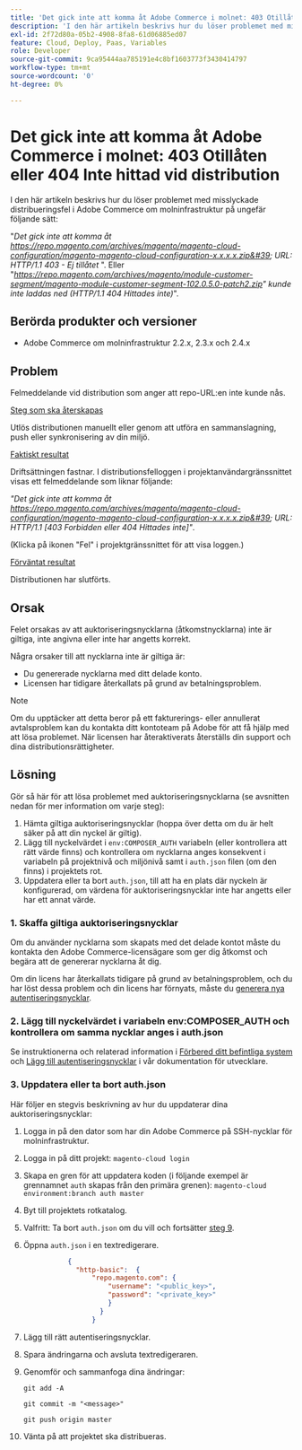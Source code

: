 ```yaml
---
title: 'Det gick inte att komma åt Adobe Commerce i molnet: 403 Otillåten eller 404 Det gick inte att hitta felet vid distributionen'
description: 'I den här artikeln beskrivs hur du löser problemet med misslyckade distribueringsfel i Adobe Commerce om molninfrastruktur på ungefär följande sätt:'
exl-id: 2f72d80a-05b2-4908-8fa8-61d06885ed07
feature: Cloud, Deploy, Paas, Variables
role: Developer
source-git-commit: 9ca95444aa785191e4c8bf1603773f3430414797
workflow-type: tm+mt
source-wordcount: '0'
ht-degree: 0%

---
```


# Det gick inte att komma åt Adobe Commerce i molnet: 403 Otillåten eller 404 Inte hittad vid distribution

I den här artikeln beskrivs hur du löser problemet med misslyckade distribueringsfel i Adobe Commerce om molninfrastruktur på ungefär följande sätt:

&quot;*Det gick inte att komma åt https://repo.magento.com/archives/magento/magento-cloud-configuration/magento-magento-cloud-configuration-x.x.x.x.zip&#39; URL: HTTP/1.1 403 - Ej tillåtet* &quot;. Eller &quot;*https://repo.magento.com/archives/magento/module-customer-segment/magento-module-customer-segment-102.0.5.0-patch2.zip&quot; kunde inte laddas ned (HTTP/1.1 404 Hittades inte)*&quot;.

## Berörda produkter och versioner

* Adobe Commerce om molninfrastruktur 2.2.x, 2.3.x och 2.4.x

## Problem

Felmeddelande vid distribution som anger att repo-URL:en inte kunde nås.

<u>Steg som ska återskapas</u>

Utlös distributionen manuellt eller genom att utföra en sammanslagning, push eller synkronisering av din miljö.

<u>Faktiskt resultat</u>

Driftsättningen fastnar. I distributionsfelloggen i projektanvändargränssnittet visas ett felmeddelande som liknar följande:

*&quot;Det gick inte att komma åt https://repo.magento.com/archives/magento/magento-cloud-configuration/magento-magento-cloud-configuration-x.x.x.x.zip&#39; URL: HTTP/1.1 \[403 Forbidden eller 404 Hittades inte\]&quot;*.

(Klicka på ikonen &quot;Fel&quot; i projektgränssnittet för att visa loggen.)

<u>Förväntat resultat</u>

Distributionen har slutförts.

## Orsak

Felet orsakas av att auktoriseringsnycklarna (åtkomstnycklarna) inte är giltiga, inte angivna eller inte har angetts korrekt.

Några orsaker till att nycklarna inte är giltiga är:

* Du genererade nycklarna med ditt delade konto.
* Licensen har tidigare återkallats på grund av betalningsproblem.

>[!NOTE]
>
>Om du upptäcker att detta beror på ett fakturerings- eller annullerat avtalsproblem kan du kontakta ditt kontoteam på Adobe för att få hjälp med att lösa problemet. När licensen har återaktiverats återställs din support och dina distributionsrättigheter.

## Lösning

Gör så här för att lösa problemet med auktoriseringsnycklarna (se avsnitten nedan för mer information om varje steg):

1. Hämta giltiga auktoriseringsnycklar (hoppa över detta om du är helt säker på att din nyckel är giltig).
1. Lägg till nyckelvärdet i `env:COMPOSER_AUTH` variabeln (eller kontrollera att rätt värde finns) och kontrollera om nycklarna anges konsekvent i variabeln på projektnivå och miljönivå samt i `auth.json` filen (om den finns) i projektets rot.
1. Uppdatera eller ta bort `auth.json`, till att ha en plats där nyckeln är konfigurerad, om värdena för auktoriseringsnycklar inte har angetts eller har ett annat värde.

### 1. Skaffa giltiga auktoriseringsnycklar

Om du använder nycklarna som skapats med det delade kontot måste du kontakta den Adobe Commerce-licensägare som ger dig åtkomst och begära att de genererar nycklarna åt dig.

Om din licens har återkallats tidigare på grund av betalningsproblem, och du har löst dessa problem och din licens har förnyats, måste du [generera nya autentiseringsnycklar](https://experienceleague.adobe.com/docs/commerce-operations/installation-guide/prerequisites/authentication-keys.html).

### 2. Lägg till nyckelvärdet i variabeln env:COMPOSER\_AUTH och kontrollera om samma nycklar anges i auth.json

Se instruktionerna och relaterad information i [Förbered ditt befintliga system](https://devdocs.magento.com/cloud/setup/first-time-setup-import-prepare.html#auth-json) och [Lägg till autentiseringsnycklar](https://devdocs.magento.com/cloud/setup/first-time-setup-import-prepare.html#add-authentication-keys) i vår dokumentation för utvecklare.

### 3. Uppdatera eller ta bort auth.json

Här följer en stegvis beskrivning av hur du uppdaterar dina auktoriseringsnycklar:

1. Logga in på den dator som har din Adobe Commerce på SSH-nycklar för molninfrastruktur.
1. Logga in på ditt projekt: `magento-cloud login`
1. Skapa en gren för att uppdatera koden (i följande exempel är grennamnet `auth` skapas från den primära grenen):     `magento-cloud environment:branch auth master`
1. Byt till projektets rotkatalog.
1. Valfritt: Ta bort `auth.json` om du vill och fortsätter [steg 9](#step9).
1. Öppna `auth.json` i en textredigerare.

   ```json
              {
                "http-basic":  {
                    "repo.magento.com": {
                        "username": "<public_key>",
                        "password": "<private_key>"
                        }
                      }
                    }
   ```

1. Lägg till rätt autentiseringsnycklar.
1. Spara ändringarna och avsluta textredigeraren.
1. Genomför och sammanfoga dina ändringar:

   `git add -A`

   `git commit -m "<message>"`

   `git push origin master`
1. Vänta på att projektet ska distribueras.
